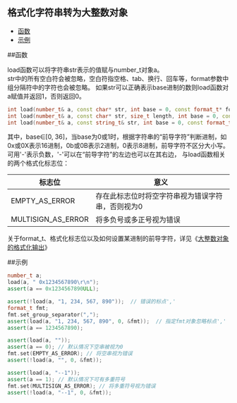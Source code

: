 格式化字符串转为大整数对象
-------------

 * [函数](#函数)
 * [示例](#示例)

##函数

load函数可以将字符串str表示的值赋与number_t对象a。  
str中的所有空白符会被忽略，空白符指空格、tab、换行、回车等，format参数中组分隔符中的字符也会被忽略。
如果str可以正确表示base进制的数则load函数对a赋值并返回1，否则返回0。  
```C++
int load(number_t& a, const char* str, int base = 0, const format_t* format = NULL);
int load(number_t& a, const char* str, size_t length, int base = 0, const format_t* format = NULL);
int load(number_t& a, const string_t& str, int base = 0, const format_t* format = NULL);
```
其中，base∈[0, 36]，当base为0或1时，根据字符串的“前导字符”判断进制，如0x或0X表示16进制，0b或0B表示2进制，0表示8进制，前导字符不区分大小写。  
可用'-'表示负数，'-'可以在“前导字符”的左边也可以在其右边，
与load函数相关的两个格式化标志位：

|标志位|意义|
|------|----|
|EMPTY_AS_ERROR| 存在此标志位时将空字符串视为错误字符串，否则视为0|
|MULTISIGN_AS_ERROR| 将多负号或多正号视为错误|

关于format_t、格式化标志位以及如何设置某进制的前导字符，详见《[大整数对象的格式化输出](https://github.com/brotherbeer/mydocument/blob/master/mynum/Formatted-output-ch.md)》

##示例
```C++
number_t a;
load(a, " 0x1234567890\r\n");
assert(a == 0x1234567890ULL);

assert(!load(a, "1, 234, 567, 890"));  // 错误的标点','
format_t fmt;
fmt.set_group_separator(",");
assert(load(a, "1, 234, 567, 890", 0, &fmt));  // 指定fmt对象忽略标点','
assert(a == 1234567890);

assert(load(a, ""));
assert(a == 0); // 默认情况下空串被视为0
fmt.set(EMPTY_AS_ERROR); // 将空串视为错误
assert(!load(a, "", 0, &fmt));

assert(load(a, "--1"));
assert(a == 1); // 默认情况下可有多重符号
fmt.set(MULTISIGN_AS_ERROR); // 将多重符号视为错误
assert(!load(a, "--1", 0, &fmt));
```